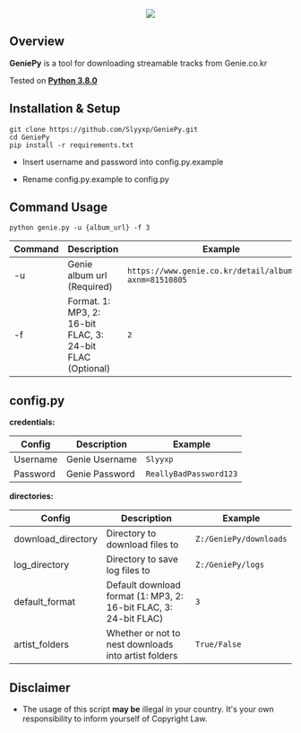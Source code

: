 <p align="center">
  <img src="https://image.genie.co.kr/imageg/web/common/logo_genie.png">
</p>  

## Overview
**GeniePy** is a tool for downloading streamable tracks from Genie.co.kr

Tested on **[Python 3.8.0](https://www.python.org/downloads/release/python-380/)**


## Installation & Setup

```
git clone https://github.com/Slyyxp/GeniePy.git
cd GeniePy
pip install -r requirements.txt
```

- Insert username and password into config.py.example  

- Rename config.py.example to config.py

## Command Usage
```
python genie.py -u {album_url} -f 3
```
Command  | Description  | Example
------------- | ------------- | -------------
-u | Genie album url (Required) | `https://www.genie.co.kr/detail/albumInfo?axnm=81510805`
-f | Format. 1: MP3, 2: 16-bit FLAC, 3: 24-bit FLAC (Optional) | `2`


## config.py

**credentials:**

Config  | Description  | Example
------------- | ------------- | -------------
Username | Genie Username | `Slyyxp`
Password | Genie Password | `ReallyBadPassword123`

**directories:**

Config  | Description  | Example
------------- | ------------- | -------------
download_directory | Directory to download files to | `Z:/GeniePy/downloads`
log_directory | Directory to save log files to  | `Z:/GeniePy/logs`
default_format | Default download format (1: MP3, 2: 16-bit FLAC, 3: 24-bit FLAC) | `3`
artist_folders | Whether or not to nest downloads into artist folders | `True/False`


## Disclaimer
- The usage of this script **may be** illegal in your country. It's your own responsibility to inform yourself of Copyright Law.